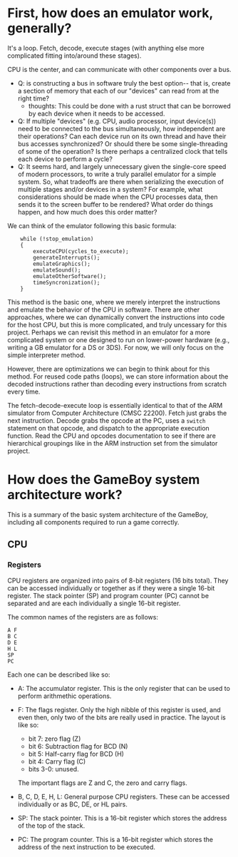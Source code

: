 # First, how does an emulator work, generally?

It's a loop. Fetch, decode, execute stages (with anything else more complicated
fitting into/around these stages).

CPU is the center, and can communicate with other components over a bus.
- Q: is constructing a bus in software truly the best option-- that is, create
a section of memory that each of our "devices" can read from at the right time?
    - thoughts: This could be done with a rust struct that can be borrowed by
    each device when it needs to be accessed.
- Q: If multiple "devices" (e.g. CPU, audio processor, input device(s)) need to
  be connected to the bus simultaneously, how independent are their operations?
  Can each device run on its own thread and have their bus accesses
  synchronized? Or should there be some single-threading of some of the
  operation? Is there perhaps a centralized clock that tells each device to
  perform a cycle?
- Q: It seems hard, and largely unnecessary given the single-core speed of
  modern processors, to write a truly parallel emulator for a simple system.
  So, what tradeoffs are there when serializing the execution of multiple stages
  and/or devices in a system? For example, what considerations should be made
  when the CPU processes data, then sends it to the screen buffer to be
  rendered? What order do things happen, and how much does this order matter?

We can think of the emulator following this basic formula:

```
    while (!stop_emulation)
    {
        executeCPU(cycles_to_execute);
        generateInterrupts();
        emulateGraphics();
        emulateSound();
        emulateOtherSoftware();
        timeSyncronization();
    }
```

This method is the basic one, where we merely interpret the instructions and
emulate the behavior of the CPU in software. There are other approaches, where
we can dynamically convert the instructions into code for the host CPU, but this
is more complicated, and truly uncessary for this project. Perhaps we can
revisit this method in an emulator for a more complicated system or one designed
to run on lower-power hardware (e.g., writing a GB emulator for a DS or 3DS).
For now, we will only focus on the simple interpreter method.

However, there are optimizations we can begin to think about for this method.
For reused code paths (loops), we can store information about the decoded
instructions rather than decoding every instructions from scratch every time.

The fetch-decode-execute loop is essentially identical to that of the ARM
simulator from Computer Architecture (CMSC 22200). Fetch just grabs the
next instruction. Decode grabs the opcode at the PC, uses a `switch` statement
on that opcode, and dispatch to the appropriate execution function. Read the
CPU and opcodes documentation to see if there are hierarchical groupings like
in the ARM instruction set from the simulator project.


# How does the GameBoy system architecture work?

This is a summary of the basic system architecture of the GameBoy, including all
components required to run a game correctly.

## CPU

### Registers
CPU registers are organized into pairs of 8-bit registers (16 bits total).
They can be accessed individually or together as if they were a single 16-bit
register. The stack pointer (SP) and program counter (PC) cannot be separated
and are each individually a single 16-bit register.

The common names of the registers are as follows:
```
A F
B C
D E
H L
SP
PC
```
Each one can be described like so:
- A: The accumulator register. This is the only register that can be used to
  perform arithmethic operations.
- F: The flags register. Only the high nibble of this register is used, and
  even then, only two of the bits are really used in practice. The
  layout is like so:
  - bit 7: zero flag (Z)
  - bit 6: Subtraction flag for BCD (N)
  - bit 5: Half-carry flag for BCD (H)
  - bit 4: Carry flag (C)
  - bits 3-0: unused.

  The important flags are Z and C, the zero and carry flags.

- B, C, D, E, H, L: General purpose CPU registers. These can be accessed
  individually or as BC, DE, or HL pairs.

- SP: The stack pointer. This is a 16-bit register which stores the address of
  the top of the stack.

- PC: The program counter. This is a 16-bit register which stores the address of
  the next instruction to be executed.

